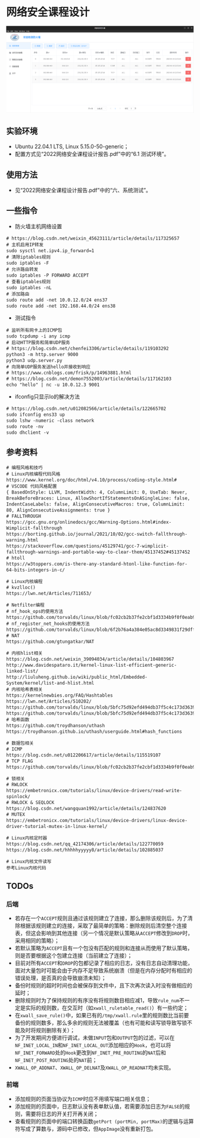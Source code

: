 

# 网络安全课程设计

![image](https://github.com/BIIIANG/HUST-CSE-CourseProjectOfNetworkSecurity-FrontEnd--2022/blob/main/imgs/xwall_frontend.png)

## 实验环境

- Ubuntu 22.04.1 LTS, Linux 5.15.0-50-generic；
- 配置方式见“2022网络安全课程设计报告.pdf”中的“6.1 测试环境”。

## 使用方法

- 见“2022网络安全课程设计报告.pdf”中的“六、系统测试”。

## 一些指令

- 防火墙主机网络设置


```shell
# https://blog.csdn.net/weixin_45623111/article/details/117325657
# 主机启用IP转发
sudo sysctl net.ipv4.ip_forward=1
# 清除iptables规则
sudo iptables -F
# 允许路由转发
sudo iptables -P FORWARD ACCEPT
# 查看iptables规则
sudo iptables -nL
# 添加路由
sudo route add -net 10.0.12.0/24 ens37
sudo route add -net 192.168.44.0/24 ens38
```

- 测试指令


```shell
# 监听所有网卡上的ICMP包
sudo tcpdump -i any icmp
# 启动HTTP服务和简单UDP服务
# https://blog.csdn.net/chenfei3306/article/details/119103292
python3 -m http.server 9000
python3 udp.server.py
# 向简单UDP服务发送hello并接收到响应
# https://www.cnblogs.com/frisk/p/14963881.html
# https://blog.csdn.net/demon7552003/article/details/117162103
echo "hello" | nc -u 10.0.12.3 9001
```

- ifconfig只显示lo的解决方法


```shell
# https://blog.csdn.net/u012082566/article/details/122665702
sudo ifconfig ens33 up 
sudo lshw -numeric -class network
sudo route -nv
sudo dhclient -v
```

## 参考资料

```shell
# 编程风格和技巧
# Linux内核编程代码风格
https://www.kernel.org/doc/html/v4.10/process/coding-style.html#
# VSCODE 代码风格配置
{ BasedOnStyle: LLVM, IndentWidth: 4, ColumnLimit: 0, UseTab: Never, BreakBeforeBraces: Linux, AllowShortIfStatementsOnASingleLine: false, IndentCaseLabels: false, AlignConsecutiveMacros: true, ColumnLimit: 80, AlignConsecutiveAssignments: true }
# FALLTHROUGH
https://gcc.gnu.org/onlinedocs/gcc/Warning-Options.html#index-Wimplicit-fallthrough
https://borting.github.io/journal/2021/10/02/gcc-switch-fallthrough-warning.html
https://stackoverflow.com/questions/45129741/gcc-7-wimplicit-fallthrough-warnings-and-portable-way-to-clear-them/45137452#45137452
# htoll
https://w3toppers.com/is-there-any-standard-htonl-like-function-for-64-bits-integers-in-c/
```

```shell
# Linux内核编程
# kvzlloc()
https://lwn.net/Articles/711653/
```

```shell
# Netfilter编程
# nf_hook_ops的使用方法
https://github.com/torvalds/linux/blob/fc02cb2b37fe2cbf1d3334b9f0f0eab9431766c4/net/ipv4/netfilter/iptable_nat.c
# nf_register_net_hooks的使用方法
https://github.com/torvalds/linux/blob/6f2b76a4a384e05ac8d3349831f29dff5de1e1e2/security/smack/smack_netfilter.c
# NAT
https://github.com/gtungatkar/NAT
```

```shell
# 内核hlist相关
https://blog.csdn.net/weixin_39094034/article/details/104803967
http://www.davidespataro.it/kernel-linux-list-efficient-generic-linked-list/
http://liuluheng.github.io/wiki/public_html/Embedded-System/kernel/list-and-hlist.html
# 内核哈希表相关
https://kernelnewbies.org/FAQ/Hashtables
https://lwn.net/Articles/510202/
https://github.com/torvalds/linux/blob/5bfc75d92efd494db37f5c4c173d3639d4772966/include/linux/hashtable.h
https://github.com/torvalds/linux/blob/5bfc75d92efd494db37f5c4c173d3639d4772966/drivers/net/wireguard/peerlookup.c
# 哈希函数
https://github.com/troydhanson/uthash
https://troydhanson.github.io/uthash/userguide.html#hash_functions
```

```shell
# 数据包相关
# ICMP
https://blog.csdn.net/u012206617/article/details/115519107
# TCP FLAG
https://github.com/torvalds/linux/blob/fc02cb2b37fe2cbf1d3334b9f0f0eab9431766c4/tools/testing/selftests/bpf/progs/xdpwall.c
```

```shell
# 锁相关
# RWLOCK
https://embetronicx.com/tutorials/linux/device-drivers/read-write-spinlock/
# RWLOCK & SEQLOCK
https://blog.csdn.net/wangquan1992/article/details/124837620
# MUTEX
https://embetronicx.com/tutorials/linux/device-drivers/linux-device-driver-tutorial-mutex-in-linux-kernel/
```

```shell
# Linux内核定时器
https://blog.csdn.net/qq_42174306/article/details/122770059
https://blog.csdn.net/hhhhhyyyyy8/article/details/102885037
```

```shell
# Linux内核文件读写
参考Linux内核代码
```

## TODOs

### 后端

- 若存在一个`ACCEPT`规则且通过该规则建立了连接，那么删除该规则后，为了清除根据该规则建立的连接，采取了最简单的策略：删除规则后清空整个连接表，但这会影响到其他连接（另一个情况是默认策略从`ACCEPT`修改到`DROP`时，采用相同的策略）；
- 若默认策略为`ACCEPT`且有一个包没有匹配的规则和连接从而使用了默认策略，则是否要根据这个包建立连接（当前建立了连接）；
- 目前对所有`ACCEPT`和`DROP`的包都记录了相应的日志，没有日志自动清理功能，面对大量包时可能会由于内存不足导致系统崩溃（但是在内存分配时有相应的错误处理，是否真的会导致崩溃未知）；
- 备份时规则的超时时间也会被保存到文件中，且下次再次读入时没有做相应的延时；
- 删除规则时为了保持规则的有序没有将规则数目相应减1，导致`rule_num`不一定是实际的规则数，在交互时（如`xwall_ruletable_read()`）有一些约定；
- 在`xwall_save_rule()`中，如果已有的`/tmp/xwall.rule`里的规则数比当前要备份的规则数多，那么多余的规则无法被覆盖（也有可能和读写锁导致写锁不能及时将规则删除有关）；
- 为了开发期间方便进行调试，未做`INPUT`包和`OUTPUT`包的过滤，可以在`NF_INET_LOCAL_IN`和`NF_INET_LOCAL_OUT`添加相应的`Hook`，也可以将`NF_INET_FORWARD`处的`Hook`更改到`NF_INET_PRE_ROUTING`的`NAT`后和`NF_INET_POST_ROUTING`处的`NAT`前；
- `XWALL_OP_ADDNAT`、`XWALL_OP_DELNAT`及`XWALL_OP_READNAT`均未实现。

### 前端

- 添加规则的页面当协议为`ICMP`时应不用填写端口相关信息；
- 添加规则的页面中，日志默认没有表单默认值，若需要添加日志为`FALSE`的规则，需要将日志的开关打开再关闭；
- 查看规则的页面中的端口转换函数`getPort (portMin, portMax)`的逻辑与运算符写成了算数与，源码中已修改，但`AppImage`没有重新打包。
